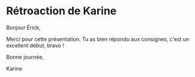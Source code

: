 # Rétroaction de Karine

Bonjour Érick,

Merci pour cette présentation. Tu as bien répondu aux consignes, c'est un excellent début, bravo ! 

Bonne journée,

Karine
